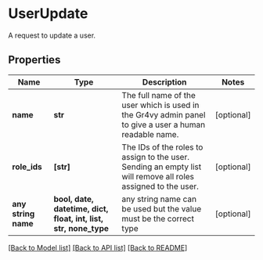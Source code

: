 # UserUpdate

A request to update a user.

## Properties
Name | Type | Description | Notes
------------ | ------------- | ------------- | -------------
**name** | **str** | The full name of the user which is used in the Gr4vy admin panel to give a user a human readable name. | [optional] 
**role_ids** | **[str]** | The IDs of the roles to assign to the user. Sending an empty list will remove all roles assigned to the user. | [optional] 
**any string name** | **bool, date, datetime, dict, float, int, list, str, none_type** | any string name can be used but the value must be the correct type | [optional]

[[Back to Model list]](../README.md#documentation-for-models) [[Back to API list]](../README.md#documentation-for-api-endpoints) [[Back to README]](../README.md)


